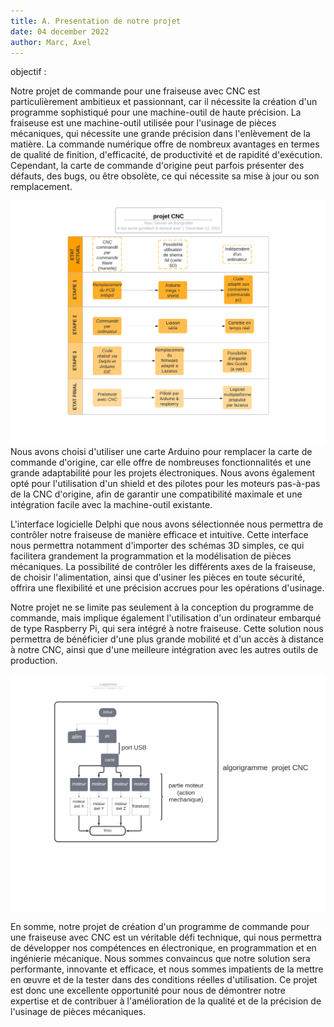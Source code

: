 ```yaml
---
title: A. Presentation de notre projet
date: 04 december 2022
author: Marc, Axel
---
```

objectif : 
 	
Notre projet de commande pour une fraiseuse avec CNC est particulièrement ambitieux et passionnant, car il nécessite la création d'un programme sophistiqué pour une machine-outil de haute précision. La fraiseuse est une machine-outil utilisée pour l'usinage de pièces mécaniques, qui nécessite une grande précision dans l'enlèvement de la matière. La commande numérique offre de nombreux avantages en termes de qualité de finition, d'efficacité, de productivité et de rapidité d'exécution. Cependant, la carte de commande d'origine peut parfois présenter des défauts, des bugs, ou être obsolète, ce qui nécessite sa mise à jour ou son remplacement.

[![](./_Logigramme.png)](./_Logigramme.png)
Nous avons choisi d'utiliser une carte Arduino pour remplacer la carte de commande d'origine, car elle offre de nombreuses fonctionnalités et une grande adaptabilité pour les projets électroniques. Nous avons également opté pour l'utilisation d'un shield et des pilotes pour les moteurs pas-à-pas de la CNC d'origine, afin de garantir une compatibilité maximale et une intégration facile avec la machine-outil existante.

L'interface logicielle Delphi que nous avons sélectionnée nous permettra de contrôler notre fraiseuse de manière efficace et intuitive. Cette interface nous permettra notamment d'importer des schémas 3D simples, ce qui facilitera grandement la programmation et la modélisation de pièces mécaniques. La possibilité de contrôler les différents axes de la fraiseuse, de choisir l'alimentation, ainsi que d'usiner les pièces en toute sécurité, offrira une flexibilité et une précision accrues pour les opérations d'usinage.

Notre projet ne se limite pas seulement à la conception du programme de commande, mais implique également l'utilisation d'un ordinateur embarqué de type Raspberry Pi, qui sera intégré à notre fraiseuse. Cette solution nous permettra de bénéficier d'une plus grande mobilité et d'un accès à distance à notre CNC, ainsi que d'une meilleure intégration avec les autres outils de production.

[![](./Logigramme2.png)](./Logigramme2.png)

En somme, notre projet de création d'un programme de commande pour une fraiseuse avec CNC est un véritable défi technique, qui nous permettra de développer nos compétences en électronique, en programmation et en ingénierie mécanique. Nous sommes convaincus que notre solution sera performante, innovante et efficace, et nous sommes impatients de la mettre en œuvre et de la tester dans des conditions réelles d'utilisation. Ce projet est donc une excellente opportunité pour nous de démontrer notre expertise et de contribuer à l'amélioration de la qualité et de la précision de l'usinage de pièces mécaniques.
